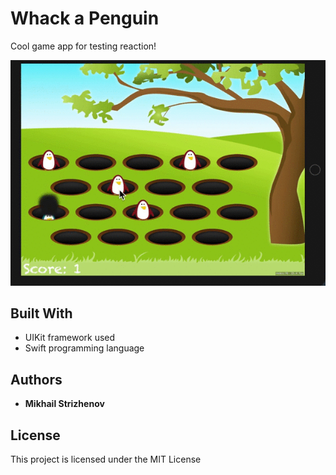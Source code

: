 # Whack a Penguin

Cool game app for testing reaction!

![](whack-a-penguin-demo.gif)

## Built With

* UIKit framework used
* Swift programming language

## Authors

* **Mikhail Strizhenov**

## License

This project is licensed under the MIT License

